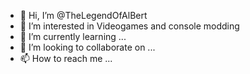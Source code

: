 - 👋 Hi, I’m @TheLegendOfAlBert
- 👀 I’m interested in Videogames and console modding
- 🌱 I’m currently learning ...
- 💞️ I’m looking to collaborate on ...
- 📫 How to reach me ...

<!---
TheLegendOfAlBert/TheLegendOfAlBert is a ✨ special ✨ repository because its `README.md` (this file) appears on your GitHub profile.
You can click the Preview link to take a look at your changes.
--->
